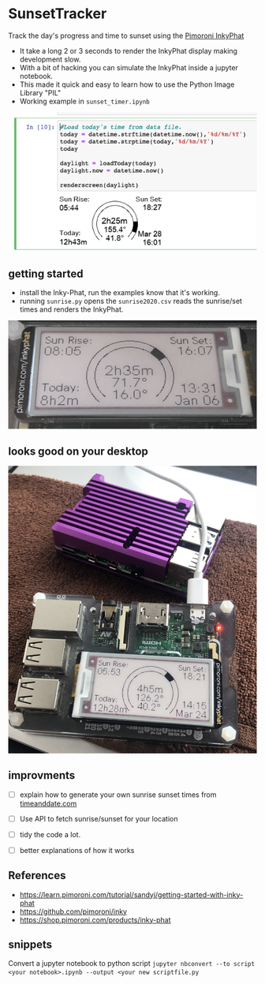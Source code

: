 # SunsetTracker
Track the day's progress and time to sunset using the [Pimoroni InkyPhat](https://shop.pimoroni.com/products/inky-phat)

- It take a long 2 or 3 seconds to render the InkyPhat display making development slow.
- With a bit of hacking you can simulate the InkyPhat inside a jupyter notebook.
- This made it quick and easy to learn how to use the Python Image Library "PIL"
- Working example in `sunset_timer.ipynb`

![virtual_inkyphat](./images/virtual_inkyphat.png)

## getting started
- install the Inky-Phat, run the examples know that it's working.
- running  `sunrise.py` opens the ``sunrise2020.csv`` reads the sunrise/set times and renders the InkyPhat.

![SunTracker](./images/SunTracker.jpeg)

## looks good on your desktop
![Sun Tracker in action](./images/inkyphat-on-pi.jpeg)

## improvments
- [ ] explain how to generate your own sunrise sunset times from [timeanddate.com](https://www.timeanddate.com/sun/uk/london?month=1&year=2020)
- [ ] Use API to fetch sunrise/sunset for your location
- [ ] tidy the code a lot.
- [ ] better explanations of how it works


## References
- https://learn.pimoroni.com/tutorial/sandyj/getting-started-with-inky-phat
- https://github.com/pimoroni/inky
- https://shop.pimoroni.com/products/inky-phat

## snippets
Convert a jupyter notebook to python script
`jupyter nbconvert --to script <your notebook>.ipynb --output <your new scriptfile.py`
